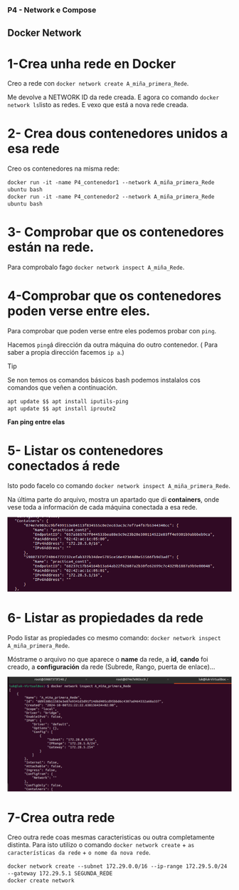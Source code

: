 ### P4 - Network e Compose
## Docker Network
# 1-Crea unha rede en Docker
Creo a rede con `docker network create A_miña_primera_Rede`.

Me devolve a NETWORK ID da rede creada. E agora co comando `docker network ls`listo as redes. E vexo que está a nova rede creada.

# 2- Crea dous contenedores unidos a esa rede
Creo os contenedores na misma rede:

```
docker run -it -name P4_contenedor1 --network A_miña_primera_Rede ubuntu bash
docker run -it -name P4_contenedor2 --network A_miña_primera_Rede ubuntu bash
```

# 3- Comprobar que os contenedores están na rede.
Para comprobalo fago `docker network inspect A_miña_Rede`.

# 4-Comprobar que os contenedores poden verse entre eles.
Para comprobar que poden verse entre eles podemos probar con `ping`.

Hacemos `ping`á dirección da outra máquina do outro contenedor. ( Para saber a propia dirección facemos `ip a`.)

>[!TIP]
>Se non temos os comandos básicos bash podemos instalalos cos comandos que veñen a continuación.

```
apt update $$ apt install iputils-ping
apt update $$ apt install iproute2
```
**Fan ping entre elas**

# 5- Listar os contenedores conectados á rede
Isto podo facelo co comando `docker network inspect A_miña_primera_Rede`.

Na última parte do arquivo, mostra un apartado que di **containers**, onde vese toda a información de cada máquina conectada a esa rede.

![Imaxe dos contenedores](https://github.com/luk295/P4-Network-e-Compose/blob/main/Contenedores.png)

# 6- Listar as propiedades da rede
Podo listar as propiedades co mesmo comando: `docker network inspect A_miña_primera_Rede`.

Móstrame o arquivo no que aparece o **name** da rede, a **id**, **cando** foi creado, a **configuración** da rede (Subrede, Rango, puerta de enlace)...

![Propiedades da rede](https://github.com/luk295/P4-Network-e-Compose/blob/main/Rede_info.png)

# 7-Crea outra rede
Creo outra rede coas mesmas caracteristicas ou outra completamente distinta. Para isto utilizo o comando `docker network create` + `as características da rede` + `o nome da nova rede`.

```
docker network create --subnet 172.29.0.0/16 --ip-range 172.29.5.0/24 --gateway 172.29.5.1 SEGUNDA_REDE
docker create network 
```
